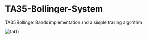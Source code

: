 # TA35-Bollinger-System
TA35 Bollinger Bands implementation and a simple trading algorithm 


![tabb](https://user-images.githubusercontent.com/46570219/51127506-46638400-182e-11e9-9cc3-898bd4cc6a9a.jpg)

